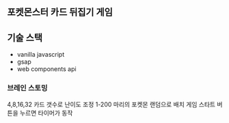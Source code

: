 ## 포켓몬스터 카드 뒤집기 게임

## 기술 스택

- vanilla javascript
- gsap
- web components api

### 브레인 스토밍

4,8,16,32 카드 갯수로 난이도 조정
1-200 마리의 포켓몬 랜덤으로 배치
게임 스타트 버튼을 누르면 타이머가 동작
